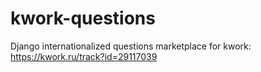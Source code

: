 # kwork-questions
Django internationalized questions marketplace for kwork: https://kwork.ru/track?id=29117039
